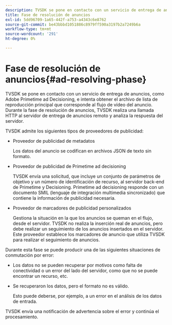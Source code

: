 ```yaml
---
description: TVSDK se pone en contacto con un servicio de entrega de anuncios, como Adobe Primetime ad Decisioning, e intenta obtener el archivo de lista de reproducción principal que corresponde al flujo de vídeo del anuncio. Durante la fase de resolución de anuncios, TVSDK realiza una llamada HTTP al servidor de entrega de anuncios remoto y analiza la respuesta del servidor.
title: Fase de resolución de anuncios
exl-id: 5dd96709-1a65-442f-a753-a4343c6e8762
source-git-commit: be43bbbd1051886c8979ff590a3197b2a7249b6a
workflow-type: tm+mt
source-wordcount: '291'
ht-degree: 0%

---
```


# Fase de resolución de anuncios{#ad-resolving-phase}

TVSDK se pone en contacto con un servicio de entrega de anuncios, como Adobe Primetime ad Decisioning, e intenta obtener el archivo de lista de reproducción principal que corresponde al flujo de vídeo del anuncio. Durante la fase de resolución de anuncios, TVSDK realiza una llamada HTTP al servidor de entrega de anuncios remoto y analiza la respuesta del servidor.

TVSDK admite los siguientes tipos de proveedores de publicidad:

* Proveedor de publicidad de metadatos

   Los datos del anuncio se codifican en archivos JSON de texto sin formato.
* Proveedor de publicidad de Primetime ad decisioning

   TVSDK envía una solicitud, que incluye un conjunto de parámetros de objetivo y un número de identificación de recurso, al servidor back-end de Primetime y Decisioning. Primetime ad decisioning responde con un documento SMIL (lenguaje de integración multimedia sincronizado) que contiene la información de publicidad necesaria.
* Proveedor de marcadores de publicidad personalizados

   Gestiona la situación en la que los anuncios se queman en el flujo, desde el servidor. TVSDK no realiza la inserción real de anuncios, pero debe realizar un seguimiento de los anuncios insertados en el servidor. Este proveedor establece los marcadores de anuncio que utiliza TVSDK para realizar el seguimiento de anuncios.

Durante esta fase se puede producir una de las siguientes situaciones de conmutación por error:

* Los datos no se pueden recuperar por motivos como falta de conectividad o un error del lado del servidor, como que no se puede encontrar un recurso, etc.
* Se recuperaron los datos, pero el formato no es válido.

   Esto puede deberse, por ejemplo, a un error en el análisis de los datos de entrada.

TVSDK envía una notificación de advertencia sobre el error y continúa el procesamiento.
